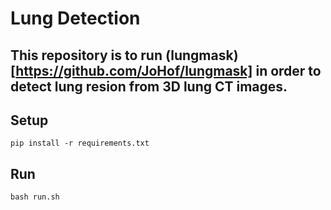 # Lung Detection


This repository is to run (lungmask)[https://github.com/JoHof/lungmask] in order to detect lung resion from 3D lung CT images.
---
## Setup
```
pip install -r requirements.txt
```
## Run
```
bash run.sh
```